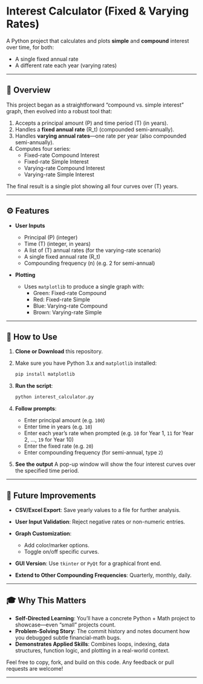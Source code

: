
# Interest Calculator (Fixed & Varying Rates)

A Python project that calculates and plots **simple** and **compound** interest over time, for both:
- A single fixed annual rate  
- A different rate each year (varying rates)

---

## 📌 Overview

This project began as a straightforward “compound vs. simple interest” graph, then evolved into a robust tool that:
1. Accepts a principal amount \(P\) and time period \(T\) (in years).  
2. Handles a **fixed annual rate** \(R_t\) (compounded semi-annually).  
3. Handles **varying annual rates**—one rate per year (also compounded semi-annually).  
4. Computes four series:
   - Fixed-rate Compound Interest  
   - Fixed-rate Simple Interest  
   - Varying-rate Compound Interest  
   - Varying-rate Simple Interest  

The final result is a single plot showing all four curves over \(T\) years.

---

## ⚙️ Features

- **User Inputs**  
  - Principal \(P\) (integer)  
  - Time \(T\) (integer, in years)  
  - A list of \(T\) annual rates (for the varying-rate scenario)  
  - A single fixed annual rate \(R_t\)  
  - Compounding frequency \(n\) (e.g. 2 for semi-annual)


- **Plotting**  
  - Uses `matplotlib` to produce a single graph with:  
    - Green: Fixed-rate Compound  
    - Red: Fixed-rate Simple  
    - Blue: Varying-rate Compound  
    - Brown: Varying-rate Simple  

---

## 🚀 How to Use

1. **Clone or Download** this repository.  
2. Make sure you have Python 3.x and `matplotlib` installed:
   ```bash
   pip install matplotlib


3. **Run the script**:

   ```bash
   python interest_calculator.py
   ```

4. **Follow prompts**:

   * Enter principal amount (e.g. `100`)
   * Enter time in years (e.g. `10`)
   * Enter each year’s rate when prompted (e.g. `10` for Year 1, `11` for Year 2, …, `19` for Year 10)
   * Enter the fixed rate (e.g. `20`)
   * Enter compounding frequency (for semi-annual, type `2`)

5. **See the output**
   A pop-up window will show the four interest curves over the specified time period.


---

## 🔮 Future Improvements

* **CSV/Excel Export**: Save yearly values to a file for further analysis.
* **User Input Validation**: Reject negative rates or non-numeric entries.
* **Graph Customization**:

  * Add color/marker options.
  * Toggle on/off specific curves.
* **GUI Version**: Use `tkinter` or `PyQt` for a graphical front end.
* **Extend to Other Compounding Frequencies**: Quarterly, monthly, daily.

---

## 🎓 Why This Matters

* **Self-Directed Learning**: You’ll have a concrete Python + Math project to showcase—even “small” projects count.
* **Problem-Solving Story**: The commit history and notes document how you debugged subtle financial-math bugs.
* **Demonstrates Applied Skills**: Combines loops, indexing, data structures, function logic, and plotting in a real-world context.

Feel free to copy, fork, and build on this code. Any feedback or pull requests are welcome!

---

